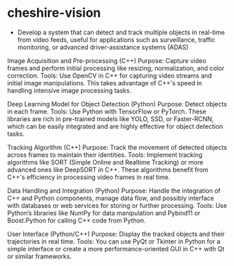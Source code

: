 # cheshire-vision

- Develop a system that can detect and track multiple objects in real-time from video feeds, useful
  for applications such as surveillance, traffic monitoring, or advanced driver-assistance systems (ADAS)

Image Acquisition and Pre-processing (C++)
Purpose: Capture video frames and perform initial processing like resizing, normalization, and color correction.
Tools: Use OpenCV in C++ for capturing video streams and initial image manipulations. This takes advantage of C++'s speed in handling intensive image processing tasks.

Deep Learning Model for Object Detection (Python)
Purpose: Detect objects in each frame.
Tools: Use Python with TensorFlow or PyTorch. These libraries are rich in pre-trained models like YOLO, SSD, or Faster-RCNN, which can be easily integrated and are highly effective for object detection tasks.

Tracking Algorithm (C++)
Purpose: Track the movement of detected objects across frames to maintain their identities.
Tools: Implement tracking algorithms like SORT (Simple Online and Realtime Tracking) or more advanced ones like DeepSORT in C++. These algorithms benefit from C++'s efficiency in processing video frames in real time.

Data Handling and Integration (Python)
Purpose: Handle the integration of C++ and Python components, manage data flow, and possibly interface with databases or web services for storing or further processing.
Tools: Use Python’s libraries like NumPy for data manipulation and Pybind11 or Boost.Python for calling C++ code from Python.

User Interface (Python/C++)
Purpose: Display the tracked objects and their trajectories in real time.
Tools: You can use PyQt or Tkinter in Python for a simple interface or create a more performance-oriented GUI in C++ with Qt or similar frameworks.

